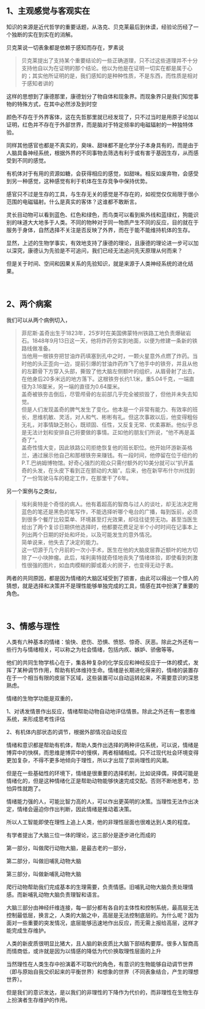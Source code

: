 <h2>1、主观感觉与客观实在</h2><p data-pid="OtQr2VWX">知识的来源是近代哲学的重要话题，从洛克、贝克莱最后到休谟，经验论历经了一个独断的实在到实在的消解。</p><p data-pid="TfWLJBUe">贝克莱说一切表象都是依赖于感知而存在，罗素说</p><blockquote data-pid="IAx46QiK">贝克莱提出了支持某个重要结论的一些正确道理，只不过这些道理并不十分支持他自以为在证明的那个结论。他以为他是在证明一切实在都是属于心的；其实他所证明的是，我们感知的是种种性质，不是东西，而性质是相对于感知者讲的</blockquote><p data-pid="bU8L6fTm">这样的思想到了康德那里，康德划分了物自体和现象界。而现象界只是我们知觉事物的特殊方式，在其中必然涉及到时空</p><p data-pid="rCxTszWc">颜色不存在于外界客体，这在先哲那里就已经发现了，只不过当时是用原子论加以证明，红色并不存在于外部世界，而是脑对于特定频率的电磁辐射的一种独特体验。</p><p data-pid="9ozefO4A">同样其他感官也都是不真实的，臭味、甜味都不是化学分子本身具有的，而是由于人脑具备神经系统，根据外界的不同事物去筛选有利于或有害于基因生存，从而感受到不同的感觉。</p><p data-pid="3Zx8wU5w">有机体对于有用的资源如糖，会获得相应的感觉，如甜味。相反如废弃物，会感受到另一种感觉，这种感觉有利于机体在生存竞争中保持优势。</p><p data-pid="2d-MN2En">感官只不过是生存的工具，与生存无关的感觉是不存在的，如视觉仅仅局限于很小范围的电磁辐射。什么是真实的客体？这谁都不敢断言。</p><p data-pid="K58qCF6O">灵长目动物可以看到蓝色、红色和绿色，而鸟类可以看到紫外线和蓝绿红，狗能识别的味道大大地多于人类。不同的物种对于同一物质产生不同的反应，目的就在于服务于身体，自然选择不关注是否反映了外界，而在于能不能维持机体的生存。</p><p data-pid="jUu8ENIJ">显然，上述的生物学事实，有效地支持了康德的理论，且康德的理论进一步可以加以深究，康德认为先验是不可追问，我们已经无法追问先天原理从何而来？</p><p data-pid="TLJd1z_T">但是关于时间、空间和因果关系的先验知识，就是来源于人类神经系统的进化结果。</p><p><br></p><h2>2、两个病案</h2><p data-pid="zbZNfqwB">我们可以从两个病例切入，</p><blockquote data-pid="Mwthxdus">菲尼斯·盖奇出生于1823年，25岁时在美国佛蒙特州铁路工地负责爆破岩石。1848年9月13日这一天，他将炸药夯实到地面，以便为修建一条新的铁路线做准备。<br>当他用一根铁夯把甘油炸药填塞到孔中之时，一颗火星意外点燃了炸药。当时他的头正歪向一边，提前引爆的甘油炸药炸飞了他手中的铁夯，并且从他的左颧骨下方穿入头部，撕毁了他大脑左侧额叶的组织，从眉骨射了出去，在他身后20多米远的地方落下。这根铁夯长约1.1米，重5.04千克，一端直径为3.18厘米，另一端的直径为0.64厘米。<br>盖奇被铁夯击倒后，尽管颅骨的左前部几乎完全被损毁了，但他并未失去知觉。<br>但是人们发现盖奇的脾气发生了变化。他本是一个非常有能力、有效率的班长，思维机敏、灵活，对人和气、彬彬有礼。但这次事故以后，他变得粗俗无礼，对事情缺乏耐心，既顽固、任性，又反复无常、优柔寡断。他似乎总是无法计划和安排自己将要做的事情。正如他的朋友们所说，“他不再是盖奇了”。<br>盖奇性情大变，因此铁路公司拒绝恢复他的班长职位。他开始环游新英格兰，通过展示他自己和那根铁夯来赚钱。有一段时间，他停留在位于纽约的P.T.巴纳姆博物馆。好奇心强烈的观众只需付额外的10美分就可以“扒开盖奇的头发，在头皮下看到正在颤动的大脑”。后来，他在新罕布什尔州找到了一份驾驶马车的稳定工作，在那里干了6年。</blockquote><p data-pid="b2-QDhmq">另一个案例与之类似，</p><blockquote data-pid="wa-ivgkD">埃利奥特是个奇怪的病人。他有着超高的智商与过人的谈吐，却无法决定用蓝色的笔还是黑色的笔写作，不能选择听哪个电台的广播，每到饭前，必须到很多个餐厅比较菜单、环境甚至灯光效果，却往往徒劳无功。甚至当医生给出了两个复诊日期供他选择时，他都要花费足足半个小时时间在记事本上列出两个日期的好处和坏处，以及可能发生的意外情况。<br>简单说来，他失去了决定的能力。<br>这一切源于几个月前的一次小手术，医生在他的大脑皮层靠近额叶的地方切除了一小块肿瘤。此后，埃利奥特就奇怪地丧失了情绪体验，即使看到刺激性很强的图片，如血肉模糊的脚或着火的房子，也变得无动于衷。</blockquote><p data-pid="c13u041h">两者的共同原因，都是因为情绪的大脑区域受到了损害，由此可以得出一个惊人的猜想，就是选择和决策并不是理性能够单独完成的工具，情感在其中扮演了重要的角色。</p><p><br></p><h2>3、情感与理性</h2><p data-pid="fBCnkUgY">人类有六种基本的情绪：愉快、悲伤、恐惧、愤怒、惊奇、厌恶。除此之外还有一些行为与情绪相关，可以称之为社会情绪，包括内疚、嫉妒、骄傲等等。</p><p data-pid="7FwmaVJk">他们的共同生物学核心在于，集各种复杂的化学反应和神经反应于一体的模式，发挥了某种调节作用，帮助有机体维持生命。情绪是长期进化得来的，情绪的装置存在于一个相当有限的皮层下区域，这些装置可以自动运转起来，不需要意识的深思熟虑。</p><p data-pid="xwKb9xSi">情绪的生物学功能是双重的，</p><p data-pid="hCeg7KO7">1、对诱发情景作出反应，情绪帮助动物自动地评估情景。除此之外还有一套思维系统，来形成思考性评估</p><p data-pid="fDE-Em2f">2、有机体内部状态的调节，根据外部情况自动反应</p><p data-pid="YTFMl3B5">情绪和意识都是帮助有机体，帮助人类作出选择的两种评估系统，可以说，情绪是博弈中的快棋，而思维是博弈中的慢棋，两者相辅相成。只不过现代社会环境变得更加复杂，不得不更多地倾向于理性，所以才出现了崇尚理性的风潮。</p><p data-pid="5CzL1MvP">但是在一些基础性的环境下，情绪是很重要的选择机制，比如说择偶，择偶可能是情绪化的，但是这种情绪化正是帮助动物能够快速完成交配。否则不断地思考，恐怕异性就跑了。</p><p data-pid="H-ssDi3f">情绪能力强的人，可能比智力高的人，可以作出更英明的决策。当理性无法作出决定，情绪会逼迫你作出判断，因此情绪是推动着决策。</p><p data-pid="85BiPbtl">所以人工智能即使在理性上追上人类，他的非理性层面也很难达到人类的程度。</p><p data-pid="cAx5lShw">有学者提出了大脑三位一体的理论，这三部分是逐步进化而成的</p><p data-pid="cGx7UQMB">第一部分，叫做爬行动物大脑，是最古老的一部分，</p><p data-pid="B1R8Isiz">第二部分，叫做旧哺乳动物大脑</p><p data-pid="BaHf2Ug1">第三部分，叫做新哺乳动物大脑</p><p data-pid="WQo2a8X0">爬行动物帮助我们完成基本的生理需要，负责情感。旧哺乳动物大脑负责处理情感。而新哺乳动物大脑负责理智和语言。</p><p data-pid="jDDFezn3">大脑三部分由神经纤维连接，每一部分都有各自的主体性和控制系统，最高层无法控制最低层，换言之，人类的大脑之中，高层是无法控制底层的。为什么呢？因为面对一些重要的突发情况，底层能够迅速地作出反应，而无需上报给高层，这样才能完成生存维护。</p><p data-pid="GGh02UxO">人类的新皮质很明显比猪大，且人脑的新皮质比大脑下部结构要厚。很多人智商高而情商低，或许就是因为以情感的降低为代价换取理性层面的上升</p><p data-pid="l8sFKGXu">当然理性在人类生存中扮演着不可取代的角色，有意识的生物能够自动调节世界（即与原始自我交织起来的平衡世界）和想象的世界（不同表象结合，产生的理想世界）。</p><p data-pid="KGGcOkdF">但是我们的意识发达，是以我们的非理性的下降作为代价的，而非理性在生物生存上扮演者生存维护的作用。</p><p></p><p></p><p></p><p></p>